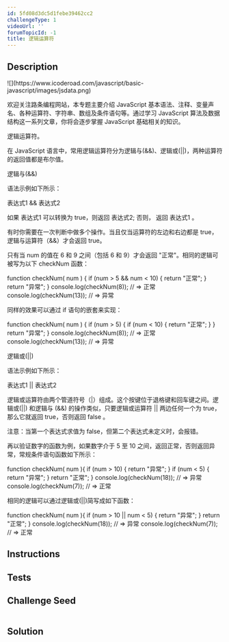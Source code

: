 ```yaml
---
id: 5fd08d3dc5d1febe39462cc2
challengeType: 1
videoUrl: ''
forumTopicId: -1
title: 逻辑运算符
---
```


## Description
<section id='description'>
![](https://www.icoderoad.com/javascript/basic-javascript/images/jsdata.png)

欢迎关注路条编程网站，本专题主要介绍 JavaScript 基本语法、注释、变量声名、各种运算符、字符串、数组及条件语句等。通过学习 JavaScript 算法及数据结构这一系列文章，你将会逐步掌握 JavaScript 基础相关的知识。
	
逻辑运算符。

在 JavaScript 语言中，常用逻辑运算符分为逻辑与(&&)、逻辑或(||)，两种运算符的返回值都是布尔值。

逻辑与(&&)

语法示例如下所示：

表达式1 && 表达式2

如果 表达式1 可以转换为 true，则返回 表达式2; 否则， 返回 表达式1 。

有时你需要在一次判断中做多个操作。当且仅当运算符的左边和右边都是 true，逻辑与运算符（&&）才会返回 true。

只有当 num 的值在 6 和 9 之间（包括 6 和 9）才会返回 "正常"。相同的逻辑可被写为以下 checkNum 函数：

function checkNum( num ) {
  if (num > 5 && num < 10) {
    return "正常";
  }
  return "异常";
}
console.log(checkNum(8)); // => 正常
console.log(checkNum(13));  // => 异常

同样的效果可以通过 if 语句的嵌套来实现：

function checkNum( num ) {
  if (num > 5) {
    if (num < 10) {
      return "正常";
    }
  }
  return "异常";
}
console.log(checkNum(8)); // => 正常
console.log(checkNum(13));  // => 异常

逻辑或(||)

语法示例如下所示：

表达式1 || 表达式2

逻辑或运算符由两个管道符号（|）组成。这个按键位于退格键和回车键之间。逻辑或(||) 和逻辑与 (&&) 的操作类似，只要逻辑或运算符 || 两边任何一个为 true，那么它就返回 true，否则返回 false 。

注意：当第一个表达式求值为 false，但第二个表达式未定义时，会报错。

再以验证数字的函数为例，如果数字介于 5 至 10 之间，返回正常，否则返回异常，常规条件语句函数如下所示：

function checkNum( num ){
  if (num > 10) {
    return "异常";
  }
  if (num < 5) {
    return "异常";
  }
  return "正常";
}
console.log(checkNum(18)); // => 异常
console.log(checkNum(7)); // => 正常

相同的逻辑可以通过逻辑或(||)简写成如下函数：

function checkNum( num ){
  if (num > 10 || num < 5) {
    return "异常";
  }
  return "正常";
}
console.log(checkNum(18)); // => 异常
console.log(checkNum(7)); // => 正常



## Instructions
<section id='instructions'>

</section>

## Tests
<section id='tests'>




</section>

## Challenge Seed
<section id='challengeSeed'>

<div id='js-seed'>

```js

```

</div>



</section>

## Solution
<section id='solution'>


</section>
